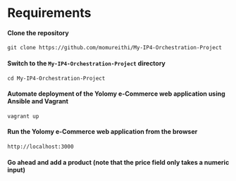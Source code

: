 # Requirements

#### Clone the repository

```git clone https://github.com/momureithi/My-IP4-Orchestration-Project```

#### Switch to the `My-IP4-Orchestration-Project` directory

```cd My-IP4-Orchestration-Project```

#### Automate deployment of the Yolomy e-Commerce web application using Ansible and Vagrant

 ```vagrant up```

#### Run the Yolomy e-Commerce web application from the browser

```http://localhost:3000```

#### Go ahead and add a product (note that the price field only takes a numeric input)